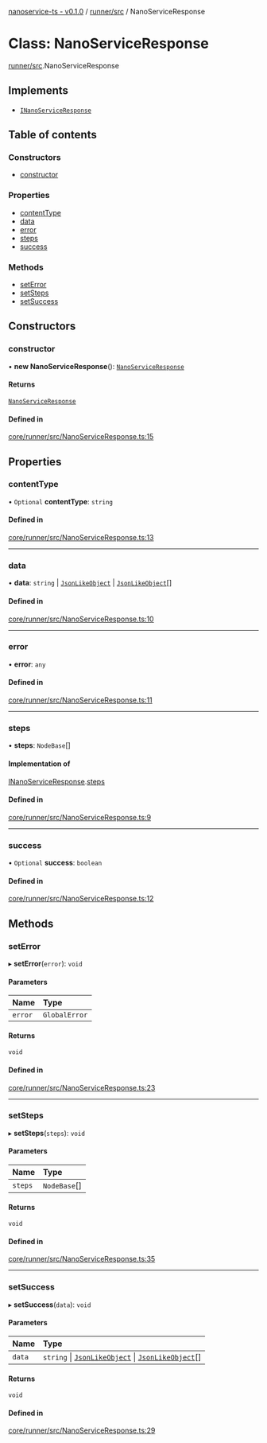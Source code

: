 [nanoservice-ts - v0.1.0](../README.md) / [runner/src](../modules/runner_src.md) / NanoServiceResponse

# Class: NanoServiceResponse

[runner/src](../modules/runner_src.md).NanoServiceResponse

## Implements

- [`INanoServiceResponse`](../interfaces/runner_src.INanoServiceResponse.md)

## Table of contents

### Constructors

- [constructor](runner_src.NanoServiceResponse.md#constructor)

### Properties

- [contentType](runner_src.NanoServiceResponse.md#contenttype)
- [data](runner_src.NanoServiceResponse.md#data)
- [error](runner_src.NanoServiceResponse.md#error)
- [steps](runner_src.NanoServiceResponse.md#steps)
- [success](runner_src.NanoServiceResponse.md#success)

### Methods

- [setError](runner_src.NanoServiceResponse.md#seterror)
- [setSteps](runner_src.NanoServiceResponse.md#setsteps)
- [setSuccess](runner_src.NanoServiceResponse.md#setsuccess)

## Constructors

### constructor

• **new NanoServiceResponse**(): [`NanoServiceResponse`](runner_src.NanoServiceResponse.md)

#### Returns

[`NanoServiceResponse`](runner_src.NanoServiceResponse.md)

#### Defined in

[core/runner/src/NanoServiceResponse.ts:15](https://github.com/deskree-inc/nanoservice-ts/blob/7f88d40/core/runner/src/NanoServiceResponse.ts#L15)

## Properties

### contentType

• `Optional` **contentType**: `string`

#### Defined in

[core/runner/src/NanoServiceResponse.ts:13](https://github.com/deskree-inc/nanoservice-ts/blob/7f88d40/core/runner/src/NanoServiceResponse.ts#L13)

___

### data

• **data**: `string` \| [`JsonLikeObject`](../interfaces/runner_src.JsonLikeObject.md) \| [`JsonLikeObject`](../interfaces/runner_src.JsonLikeObject.md)[]

#### Defined in

[core/runner/src/NanoServiceResponse.ts:10](https://github.com/deskree-inc/nanoservice-ts/blob/7f88d40/core/runner/src/NanoServiceResponse.ts#L10)

___

### error

• **error**: `any`

#### Defined in

[core/runner/src/NanoServiceResponse.ts:11](https://github.com/deskree-inc/nanoservice-ts/blob/7f88d40/core/runner/src/NanoServiceResponse.ts#L11)

___

### steps

• **steps**: `NodeBase`[]

#### Implementation of

[INanoServiceResponse](../interfaces/runner_src.INanoServiceResponse.md).[steps](../interfaces/runner_src.INanoServiceResponse.md#steps)

#### Defined in

[core/runner/src/NanoServiceResponse.ts:9](https://github.com/deskree-inc/nanoservice-ts/blob/7f88d40/core/runner/src/NanoServiceResponse.ts#L9)

___

### success

• `Optional` **success**: `boolean`

#### Defined in

[core/runner/src/NanoServiceResponse.ts:12](https://github.com/deskree-inc/nanoservice-ts/blob/7f88d40/core/runner/src/NanoServiceResponse.ts#L12)

## Methods

### setError

▸ **setError**(`error`): `void`

#### Parameters

| Name | Type |
| :------ | :------ |
| `error` | `GlobalError` |

#### Returns

`void`

#### Defined in

[core/runner/src/NanoServiceResponse.ts:23](https://github.com/deskree-inc/nanoservice-ts/blob/7f88d40/core/runner/src/NanoServiceResponse.ts#L23)

___

### setSteps

▸ **setSteps**(`steps`): `void`

#### Parameters

| Name | Type |
| :------ | :------ |
| `steps` | `NodeBase`[] |

#### Returns

`void`

#### Defined in

[core/runner/src/NanoServiceResponse.ts:35](https://github.com/deskree-inc/nanoservice-ts/blob/7f88d40/core/runner/src/NanoServiceResponse.ts#L35)

___

### setSuccess

▸ **setSuccess**(`data`): `void`

#### Parameters

| Name | Type |
| :------ | :------ |
| `data` | `string` \| [`JsonLikeObject`](../interfaces/runner_src.JsonLikeObject.md) \| [`JsonLikeObject`](../interfaces/runner_src.JsonLikeObject.md)[] |

#### Returns

`void`

#### Defined in

[core/runner/src/NanoServiceResponse.ts:29](https://github.com/deskree-inc/nanoservice-ts/blob/7f88d40/core/runner/src/NanoServiceResponse.ts#L29)

